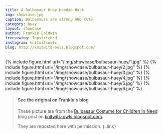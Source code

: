 ```yaml
---
title: A Bulbasaur Huey Hoodie Hack
img: showcase.jpg
caption: Bulbasaurs are strong AND cute
category: huey
layout: showcase
author: Frankie Baldwin
freesewing: Topstitched
instagram: knitwitsowls
blog: http://knitwits-owls.blogspot.com/
---
```

<div class="row">
<div class="col">
<div class="card-columns blog">
{% include figure.html url="/img/showcase/bulbasaur-huey/1.jpg" %}
{% include figure.html url="/img/showcase/bulbasaur-huey/2.jpg" %}
{% include figure.html url="/img/showcase/bulbasaur-huey/3.jpg" %}
{% include figure.html url="/img/showcase/bulbasaur-huey/4.jpg" %}
{% include figure.html url="/img/showcase/bulbasaur-huey/5.jpg" %}
{% include figure.html url="/img/showcase/bulbasaur-huey/6.jpg" %}
</div>
</div>
</div>

> #### See the original on Frankie's blog
> These picture are from the [Bulbasaur Costume for Children In Need](http://knitwits-owls.blogspot.be/2017/11/bulbasaur-costume-for-children-in-need.html) 
> blog post on [knitwits-owls.blogspot.com](http://knitwits-owls.blogspot.be).
>
> They are reposted here with permission.
{:.link}

